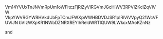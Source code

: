 Vm14YVUxTnJNVmRpUm1oWFltczFjRlZyVlRGVmJGcHlWV3RPVlZKclZqVlVW
VkpYWVRGYWRHVkdUbFpTCmJFWXpWWHBDVDJSR1pIRlViVVpyQ21WcVFUVlJN
bVIzWXpKR1NWbDZNRXREYlhReldWRTlQUW9LWkcxMAoKZnNz

snd